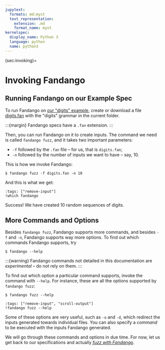 ```yaml
---
jupytext:
  formats: md:myst
  text_representation:
    extension: .md
    format_name: myst
kernelspec:
  display_name: Python 3
  language: python
  name: python3
---
```


(sec:invoking)=
# Invoking Fandango

## Running Fandango on our Example Spec

To run Fandango on [our "digits" example](sec:first-spec),
create or download a file [digits.fan](digits.fan) with the "digits" grammar in the current folder.

:::{margin}
Fandango specs have a `.fan` extension.
:::

Then, you can run Fandango on it to create inputs.
The command we need is called `fandango fuzz`, and it takes two important parameters:

* `-f` followed by the `.fan` file – for us, that is `digits.fan`;
* `-n` followed by the number of inputs we want to have – say, 10.

This is how we invoke Fandango:

```shell
$ fandango fuzz -f digits.fan -n 10
```

And this is what we get:

```{code-cell}
:tags: ["remove-input"]
!which fandango
```

Success! We have created 10 random sequences of digits.

## More Commands and Options

Besides `fandango fuzz`, Fandango supports more commands, and besides `-f` and `-n`, Fandango supports way more options.
To find out which commands Fandango supports, try

```shell
$ fandango --help
```

:::{warning}
Fandango commands not detailed in this documentation are _experimental_ – do not rely on them.
:::

To find out which option a particular command supports, invoke the command with `--help`.
For instance, these are all the options supported by `fandango fuzz`:

```shell
$ fandango fuzz --help
```

```{code-cell}
:tags: ["remove-input", "scroll-output"]
!fandango fuzz --help
```

Some of these options are very useful, such as `-o` and `-d`, which redirect the inputs generated towards individual files.
You can also specify a _command_ to be executed with the inputs Fandango generated.

We will go through these commands and options in due time.
For now, let us get back to our specifications and actually [_fuzz with Fandango_](sec:fuzzing).